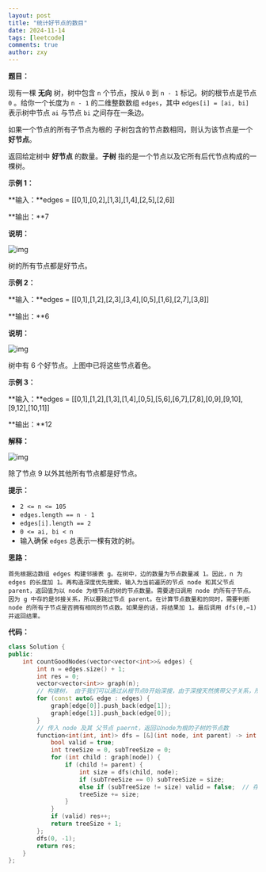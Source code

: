 ```yaml
---
layout: post
title: "统计好节点的数目"
date: 2024-11-14
tags: [leetcode]
comments: true
author: zxy
---
```


**题目：**

现有一棵 **无向** 树，树中包含 `n` 个节点，按从 `0` 到 `n - 1` 标记。树的根节点是节点 `0` 。给你一个长度为 `n - 1` 的二维整数数组 `edges`，其中 `edges[i] = [ai, bi]` 表示树中节点 `ai` 与节点 `bi` 之间存在一条边。

如果一个节点的所有子节点为根的 子树包含的节点数相同，则认为该节点是一个 **好节点**。

返回给定树中 **好节点** 的数量。**子树** 指的是一个节点以及它所有后代节点构成的一棵树。

**示例 1：**

**输入：**edges = [[0,1],[0,2],[1,3],[1,4],[2,5],[2,6]]

**输出：**7

**说明：**

![img](https://assets.leetcode.com/uploads/2024/05/26/tree1.png)

树的所有节点都是好节点。

**示例 2：**

**输入：**edges = [[0,1],[1,2],[2,3],[3,4],[0,5],[1,6],[2,7],[3,8]]

**输出：**6

**说明：**

![img](https://assets.leetcode.com/uploads/2024/06/03/screenshot-2024-06-03-193552.png)

树中有 6 个好节点。上图中已将这些节点着色。

**示例 3：**

**输入：**edges = [[0,1],[1,2],[1,3],[1,4],[0,5],[5,6],[6,7],[7,8],[0,9],[9,10],[9,12],[10,11]]

**输出：**12

**解释：**

![img](https://assets.leetcode.com/uploads/2024/08/08/rob.jpg)

除了节点 9 以外其他所有节点都是好节点。

**提示：**

- `2 <= n <= 105`
- `edges.length == n - 1`
- `edges[i].length == 2`
- `0 <= ai, bi < n`
- 输入确保 `edges` 总表示一棵有效的树。

**思路：**

```
首先根据边数组 edges 构建邻接表 g。在树中，边的数量为节点数量减 1。因此，n 为 edges 的长度加 1。再构造深度优先搜索，输入为当前遍历的节点 node 和其父节点 parent，返回值为以 node 为根节点的树的节点数量。需要递归调用 node 的所有子节点。因为 g 中存的是邻接关系，所以要跳过节点 parent。在计算节点数量和的同时，需要判断 node 的所有子节点是否拥有相同的节点数。如果是的话，将结果加 1。最后调用 dfs(0,−1) 并返回结果。
```

**代码：**

```cpp
class Solution {
public:
    int countGoodNodes(vector<vector<int>>& edges) {
        int n = edges.size() + 1;
        int res = 0;
        vector<vector<int>> graph(n);
        // 构建树， 由于我们可以通过从根节点0开始深搜，由于深搜天然携带父子关系，所以无向图也无所谓，
        for (const auto& edge : edges) {
            graph[edge[0]].push_back(edge[1]);
            graph[edge[1]].push_back(edge[0]);
        }
        // 传入 node 及其 父节点 paernt，返回以node为根的子树的节点数
        function<int(int, int)> dfs = [&](int node, int parent) -> int {
            bool valid = true;
            int treeSize = 0, subTreeSize = 0;
            for (int child : graph[node]) {
                if (child != parent) {
                    int size = dfs(child, node);
                    if (subTreeSize == 0) subTreeSize = size;
                    else if (subTreeSize != size) valid = false;  // 存在子节点为根的子树节点数不同
                    treeSize += size;
                }
            }
            if (valid) res++;
            return treeSize + 1;
        };
        dfs(0, -1);
        return res;
    }
};
```




